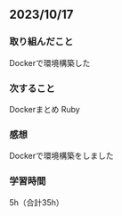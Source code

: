 ## 2023/10/17
### 取り組んだこと
Dockerで環境構築した
### 次すること
Dockerまとめ
Ruby
### 感想
Dockerで環境構築をしました

### 学習時間
5h（合計35h）

